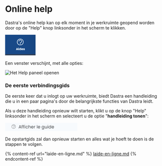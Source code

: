 # Online help

Dastra's online help kan op elk moment in je werkruimte geopend worden door op de "Help" knop linksonder in het scherm te klikken.

![](<../../.gitbook/assets/image (148).png>)

Een venster verschijnt, met alle opties:

![Het Help paneel openen](<../../.gitbook/assets/Capture web\_3-5-2022\_153323\_app.dastra.eu.jpeg>)

### De eerste verbindingsgids

De eerste keer dat u inlogt op uw werkruimte, biedt Dastra een handleiding die u in een paar pagina's door de belangrijkste functies van Dastra leidt.

Als u deze handleiding opnieuw wilt starten, klikt u op de knop "Help" linksonder in het scherm en selecteert u de optie "**handleiding tonen**":&#x20;

![](<../../.gitbook/assets/image (149).png>)

De opstartgids zal dan opnieuw starten en alles wat je hoeft te doen is de stappen te volgen.

{% content-ref url="laide-en-ligne.md" %}
[laide-en-ligne.md](laide-en-ligne.md)
{% endcontent-ref %}